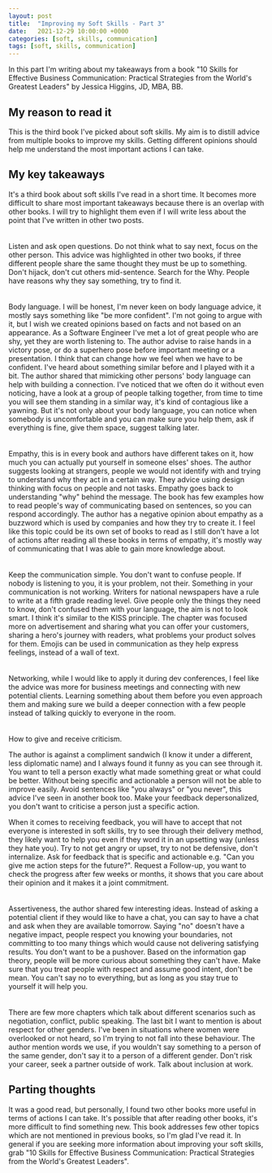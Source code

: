 ```yaml
---
layout: post
title:  "Improving my Soft Skills - Part 3"
date:   2021-12-29 10:00:00 +0000
categories: [soft, skills, communication]
tags: [soft, skills, communication]
---
```


In this part I'm writing about my takeaways from a book "10 Skills for Effective Business Communication: Practical Strategies from the World's Greatest Leaders" by Jessica Higgins, JD, MBA, BB.

## My reason to read it

This is the third book I've picked about soft skills. My aim is to distill advice from multiple books to improve my skills. Getting different opinions should help me understand the most important actions I can take.

## My key takeaways

It's a third book about soft skills I've read in a short time. It becomes more difficult to share most important takeaways because there is an overlap with other books. I will try to highlight them even if I will write less about the point that I've written in other two posts.
<br><br><br>
Listen and ask open questions. Do not think what to say next, focus on the other person. This advice was highlighted in other two books, if three different people share the same thought they must be up to something. Don't hijack, don't cut others mid-sentence. Search for the Why. People have reasons why they say something, try to find it.
<br><br><br>
Body language. I will be honest, I'm never keen on body language advice, it mostly says something like "be more confident". I'm not going to argue with it, but I wish we created opinions based on facts and not based on an appearance. As a Software Engineer I've met a lot of great people who are shy, yet they are worth listening to. The author advise to raise hands in a victory pose, or do a superhero pose before important meeting or a presentation. I think that can change how we feel when we have to be confident. I've heard about something similar before and I played with it a bit. The author shared that mimicking other persons' body language can help with building a connection. I've noticed that we often do it without even noticing, have a look at a group of people talking together, from time to time you will see them standing in a similar way, it's kind of contagious like a yawning. But it's not only about your body language, you can notice when somebody is uncomfortable and you can make sure you help them, ask if everything is fine, give them space, suggest talking later.
<br><br><br>
Empathy, this is in every book and authors have different takes on it, how much you can actually put yourself in someone elses' shoes. The author suggests looking at strangers, people we would not identify with and trying to understand why they act in a certain way. They advice using design thinking with focus on people and not tasks. Empathy goes back to understanding "why" behind the message. The book has few examples how to read people's way of communicating based on sentences, so you can respond accordingly. The author has a negative opinion about empathy as a buzzword which is used by companies and how they try to create it. I feel like this topic could be its own set of books to read as I still don't have a lot of actions after reading all these books in terms of empathy, it's mostly way of communicating that I was able to gain more knowledge about.
<br><br><br>
Keep the communication simple. You don't want to confuse people. If nobody is listening to you, it is your problem, not their. Something in your communication is not working. Writers for national newspapers have a rule to write at a fifth grade reading level. Give people only the things they need to know, don't confused them with your language, the aim is not to look smart. I think it's similar to the KISS principle. The chapter was focused more on advertisement and sharing what you can offer your customers, sharing a hero's journey with readers, what problems your product solves for them. Emojis can be used in communication as they help express feelings, instead of a wall of text.
<br><br><br>
Networking, while I would like to apply it during dev conferences, I feel like the advice was more for business meetings and connecting with new potential clients. Learning something about them before you even approach them and making sure we build a deeper connection with a few people instead of talking quickly to everyone in the room.
<br><br><br>
How to give and receive criticism.

The author is against a compliment sandwich (I know it under a different, less diplomatic name) and I always found it funny as you can see through it. You want to tell a person exactly what made something great or what could be better. Without being specific and actionable a person will not be able to improve easily. Avoid sentences like "you always" or "you never", this advice I've seen in another book too. Make your feedback depersonalized, you don't want to criticise a person just a specific action.

When it comes to receiving feedback, you will have to accept that not everyone is interested in soft skills, try to see through their delivery method, they likely want to help you even if they word it in an upsetting way (unless they hate you). Try to not get angry or upset, try to not be defensive, don't internalize. Ask for feedback that is specific and actionable e.g. "Can you give me action steps for the future?". Request a Follow-up, you want to check the progress after few weeks or months, it shows that you care about their opinion and it makes it a joint commitment.
<br><br><br>
Assertiveness, the author shared few interesting ideas. Instead of asking a potential client if they would like to have a chat, you can say to have a chat and ask when they are available tomorrow. Saying "no" doesn't have a negative impact, people respect you knowing your boundaries, not committing to too many things which would cause not delivering satisfying results. You don't want to be a pushover. Based on the information gap theory, people will be more curious about something they can't have. Make sure that you treat people with respect and assume good intent, don't be mean. You can't say no to everything, but as long as you stay true to yourself it will help you.
<br><br><br>
There are few more chapters which talk about different scenarios such as negotiation, conflict, public speaking. The last bit I want to mention is about respect for other genders. I've been in situations where women were overlooked or not heard, so I'm trying to not fall into these behaviour. The author mention words we use, if you wouldn't say something to a person of the same gender, don't say it to a person of a different gender. Don't risk your career, seek a partner outside of work. Talk about inclusion at work.

## Parting thoughts

It was a good read, but personally, I found two other books more useful in terms of actions I can take. It's possible that after reading other books, it's more difficult to find something new. This book addresses few other topics which are not mentioned in previous books, so I'm glad I've read it. In general if you are seeking more information about improving your soft skills, grab "10 Skills for Effective Business Communication: Practical Strategies from the World's Greatest Leaders".